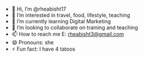 - 👋 Hi, I’m @rheabisht17
- 👀 I’m interested in travel, food, lifestyle, teaching
- 🌱 I’m currently learning Digital Marketing
- 💞️ I’m looking to collaborate on training and teaching
- 📫 How to reach me E: rheabisht3@gmail.com
- 😄 Pronouns: she
- ⚡ Fun fact: I have 4 tatoos

<!---
rheabisht17/rheabisht17 is a ✨ special ✨ repository because its `README.md` (this file) appears on your GitHub profile.
You can click the Preview link to take a look at your changes.
--->
